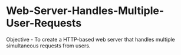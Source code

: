# Web-Server-Handles-Multiple-User-Requests

Objective - To create a HTTP-based web server that handles multiple simultaneous requests from users.

